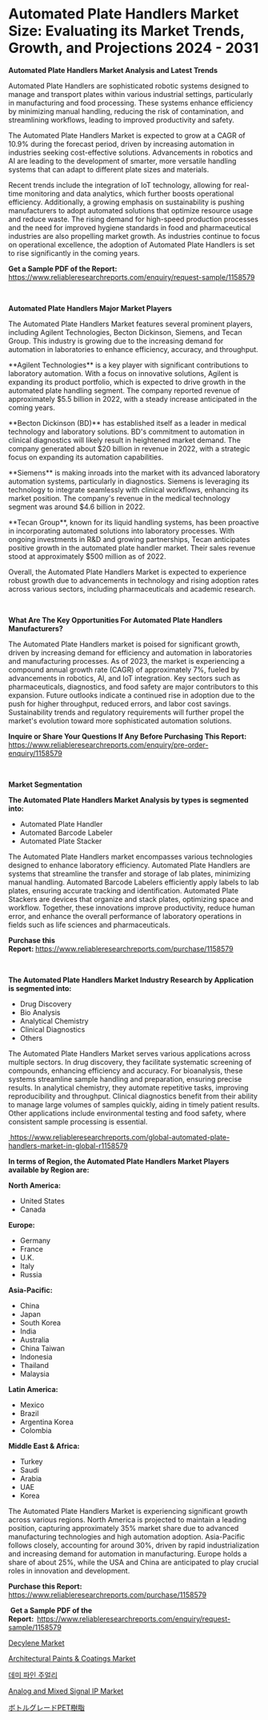 <p><h1>Automated Plate Handlers Market Size: Evaluating its Market Trends, Growth, and Projections 2024 - 2031</h1></p><p><strong>Automated Plate Handlers Market Analysis and Latest Trends</strong></p>
<p><p>Automated Plate Handlers are sophisticated robotic systems designed to manage and transport plates within various industrial settings, particularly in manufacturing and food processing. These systems enhance efficiency by minimizing manual handling, reducing the risk of contamination, and streamlining workflows, leading to improved productivity and safety. </p><p>The Automated Plate Handlers Market is expected to grow at a CAGR of 10.9% during the forecast period, driven by increasing automation in industries seeking cost-effective solutions. Advancements in robotics and AI are leading to the development of smarter, more versatile handling systems that can adapt to different plate sizes and materials. </p><p>Recent trends include the integration of IoT technology, allowing for real-time monitoring and data analytics, which further boosts operational efficiency. Additionally, a growing emphasis on sustainability is pushing manufacturers to adopt automated solutions that optimize resource usage and reduce waste. The rising demand for high-speed production processes and the need for improved hygiene standards in food and pharmaceutical industries are also propelling market growth. As industries continue to focus on operational excellence, the adoption of Automated Plate Handlers is set to rise significantly in the coming years.</p></p>
<p><strong>Get a Sample PDF of the Report:&nbsp;</strong> <a href="https://www.reliableresearchreports.com/enquiry/request-sample/1158579">https://www.reliableresearchreports.com/enquiry/request-sample/1158579</a></p>
<p>&nbsp;</p>
<p><strong>Automated Plate Handlers Major Market Players</strong></p>
<p><p>The Automated Plate Handlers Market features several prominent players, including Agilent Technologies, Becton Dickinson, Siemens, and Tecan Group. This industry is growing due to the increasing demand for automation in laboratories to enhance efficiency, accuracy, and throughput.</p><p>**Agilent Technologies** is a key player with significant contributions to laboratory automation. With a focus on innovative solutions, Agilent is expanding its product portfolio, which is expected to drive growth in the automated plate handling segment. The company reported revenue of approximately $5.5 billion in 2022, with a steady increase anticipated in the coming years.</p><p>**Becton Dickinson (BD)** has established itself as a leader in medical technology and laboratory solutions. BD's commitment to automation in clinical diagnostics will likely result in heightened market demand. The company generated about $20 billion in revenue in 2022, with a strategic focus on expanding its automation capabilities.</p><p>**Siemens** is making inroads into the market with its advanced laboratory automation systems, particularly in diagnostics. Siemens is leveraging its technology to integrate seamlessly with clinical workflows, enhancing its market position. The company's revenue in the medical technology segment was around $4.6 billion in 2022.</p><p>**Tecan Group**, known for its liquid handling systems, has been proactive in incorporating automated solutions into laboratory processes. With ongoing investments in R&D and growing partnerships, Tecan anticipates positive growth in the automated plate handler market. Their sales revenue stood at approximately $500 million as of 2022.</p><p>Overall, the Automated Plate Handlers Market is expected to experience robust growth due to advancements in technology and rising adoption rates across various sectors, including pharmaceuticals and academic research.</p></p>
<p>&nbsp;</p>
<p><strong>What Are The Key Opportunities For Automated Plate Handlers Manufacturers?</strong></p>
<p><p>The Automated Plate Handlers market is poised for significant growth, driven by increasing demand for efficiency and automation in laboratories and manufacturing processes. As of 2023, the market is experiencing a compound annual growth rate (CAGR) of approximately 7%, fueled by advancements in robotics, AI, and IoT integration. Key sectors such as pharmaceuticals, diagnostics, and food safety are major contributors to this expansion. Future outlooks indicate a continued rise in adoption due to the push for higher throughput, reduced errors, and labor cost savings. Sustainability trends and regulatory requirements will further propel the market's evolution toward more sophisticated automation solutions.</p></p>
<p><strong>Inquire or Share Your Questions If Any Before Purchasing This Report:</strong> <a href="https://www.reliableresearchreports.com/enquiry/pre-order-enquiry/1158579">https://www.reliableresearchreports.com/enquiry/pre-order-enquiry/1158579</a></p>
<p>&nbsp;</p>
<p><strong>Market Segmentation</strong></p>
<p><strong>The Automated Plate Handlers Market Analysis by types is segmented into:</strong></p>
<p><ul><li>Automated Plate Handler</li><li>Automated Barcode Labeler</li><li>Automated Plate Stacker</li></ul></p>
<p><p>The Automated Plate Handlers market encompasses various technologies designed to enhance laboratory efficiency. Automated Plate Handlers are systems that streamline the transfer and storage of lab plates, minimizing manual handling. Automated Barcode Labelers efficiently apply labels to lab plates, ensuring accurate tracking and identification. Automated Plate Stackers are devices that organize and stack plates, optimizing space and workflow. Together, these innovations improve productivity, reduce human error, and enhance the overall performance of laboratory operations in fields such as life sciences and pharmaceuticals.</p></p>
<p><strong>Purchase this Report:&nbsp;</strong><a href="https://www.reliableresearchreports.com/purchase/1158579">https://www.reliableresearchreports.com/purchase/1158579</a></p>
<p>&nbsp;</p>
<p><strong>The Automated Plate Handlers Market Industry Research by Application is segmented into:</strong></p>
<p><ul><li>Drug Discovery</li><li>Bio Analysis</li><li>Analytical Chemistry</li><li>Clinical Diagnostics</li><li>Others</li></ul></p>
<p><p>The Automated Plate Handlers Market serves various applications across multiple sectors. In drug discovery, they facilitate systematic screening of compounds, enhancing efficiency and accuracy. For bioanalysis, these systems streamline sample handling and preparation, ensuring precise results. In analytical chemistry, they automate repetitive tasks, improving reproducibility and throughput. Clinical diagnostics benefit from their ability to manage large volumes of samples quickly, aiding in timely patient results. Other applications include environmental testing and food safety, where consistent sample processing is essential.</p></p>
<p><a href="https://www.reliableresearchreports.com/global-automated-plate-handlers-market-in-global-r1158579">&nbsp;https://www.reliableresearchreports.com/global-automated-plate-handlers-market-in-global-r1158579</a></p>
<p><strong>In terms of Region, the Automated Plate Handlers Market Players available by Region are:</strong></p>
<p>
    <p> <strong> North America: </strong>
        <ul>
            <li>United States</li>
            <li>Canada</li>
        </ul>
        </p> 
    <p> <strong> Europe: </strong>
        <ul>
            <li>Germany</li>
            <li>France</li>
            <li>U.K.</li>
            <li>Italy</li>
            <li>Russia</li>
        </ul>
        </p> 
    <p> <strong> Asia-Pacific: </strong>
        <ul>
            <li>China</li>
            <li>Japan</li>
            <li>South Korea</li>
            <li>India</li>
            <li>Australia</li>
            <li>China Taiwan</li>
            <li>Indonesia</li>
            <li>Thailand</li>
            <li>Malaysia</li>
        </ul>
        </p> 
    <p> <strong> Latin America: </strong>
        <ul>
            <li>Mexico</li>
            <li>Brazil</li>
            <li>Argentina Korea</li>
            <li>Colombia</li>
        </ul>
        </p> 
    <p> <strong> Middle East & Africa: </strong>
        <ul>
            <li>Turkey</li>
            <li>Saudi</li>
            <li>Arabia</li>
            <li>UAE</li>
            <li>Korea</li>
        </ul>
    </p>
    </p>
<p><p>The Automated Plate Handlers Market is experiencing significant growth across various regions. North America is projected to maintain a leading position, capturing approximately 35% market share due to advanced manufacturing technologies and high automation adoption. Asia-Pacific follows closely, accounting for around 30%, driven by rapid industrialization and increasing demand for automation in manufacturing. Europe holds a share of about 25%, while the USA and China are anticipated to play crucial roles in innovation and development.</p></p>
<p><strong>Purchase this Report: </strong><a href="https://www.reliableresearchreports.com/purchase/1158579">https://www.reliableresearchreports.com/purchase/1158579</a></p>
<p>&nbsp;<strong>Get a Sample PDF of the Report:&nbsp;&nbsp;</strong><a href="https://www.reliableresearchreports.com/enquiry/request-sample/1158579">https://www.reliableresearchreports.com/enquiry/request-sample/1158579</a></p>
<p><strong></strong></p>
<p><p><a href="https://issuu.com/reportprime-2/docs/decylene-market-size-2030.pptx_4c050e980b334c">Decylene Market</a></p><p><a href="https://github.com/JosephineMcguire65/Market-Research-Report-List-1/blob/main/architectural-paints-coatings-market.md">Architectural Paints & Coatings Market</a></p><p><a href="https://medium.com/@dorrishyatt1/%EC%84%B8%EA%B3%84-demi-fine-jewelry-market-%EC%9D%80-2024%EC%97%90%EC%84%9C-2031%EB%A1%9C-%EC%97%B0%ED%8F%89%EA%B7%A0-%EC%A6%9D%EA%B0%80%EC%9C%A8%EC%9D%84-%EB%B3%B4%EC%9D%BC-%EA%B2%83%EC%9C%BC%EB%A1%9C-%EC%98%88%EC%83%81%EB%90%A9%EB%8B%88%EB%8B%A4-4f4cebc86a2b">데미 파인 주얼리</a></p><p><a href="https://github.com/FahadAhmed712/Market-Research-Report-List-1/blob/main/analog-and-mixed-signal-ip-market.md">Analog and Mixed Signal IP Market</a></p><p><a href="https://medium.com/@skylarreilly36/bottle-grade-pet-resin-market-%E3%81%AF-%E3%82%B3%E3%82%B9%E3%83%88%E7%AE%A1%E7%90%86%E3%81%A8%E5%8A%B9%E7%8E%87%E5%90%91%E4%B8%8A%E3%82%92%E5%84%AA%E5%85%88%E3%81%97%E3%81%BE%E3%81%99-%E3%81%95%E3%82%89%E3%81%AB-%E5%A0%B1%E5%91%8A%E6%9B%B8%E3%81%AF%E5%B8%82%E5%A0%B4%E3%81%AE%E9%9C%80%E8%A6%81%E9%9D%A2%E3%81%A8%E4%BE%9B%E7%B5%A6%E9%9D%A2%E3%81%AE%E4%B8%A1%E6%96%B9%E3%82%92%E3%82%AB%E3%83%90%E3%83%BC%E3%81%97%E3%81%A6%E3%81%84%E3%81%BE%E3%81%99-bottle-grade-pet-e708db33218b">ボトルグレードPET樹脂</a></p></p>